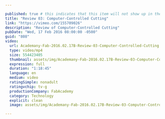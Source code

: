 ```yaml
---

published: true # this indicates that this item will not show up in the podcast feed
title: "Review 03: Computer-Controlled Cutting"
link: "https://vimeo.com/155709026"
description: "Review of Computer-Controlled Cutting"
pubDate: "Wed, 17 Feb 2016 08:00:00 -0500"
guid: "808"
video:
  url: Academany-Fab-2016.02.17B-Review-03-Computer-Controlled-Cutting.mp4
  type: video/mp4
  size: 554423405
  thumbnail: assets/img/Academany-Fab-2016.02.17B-Review-03-Computer-Controlled-Cutting-thumbnail.jpg
  expression: full
  duration: "1:18:45"
  language: en
  medium: video
  ratingSimple: nonadult
  ratingvchip: tv-g
  productionCompany: FabAcademy
  category: Technology
  explicit: clean
  image: assets/img/Academany-Fab-2016.02.17B-Review-03-Computer-Controlled-Cutting-thumbnail.jpg #same as thumbnail for now

---
```

